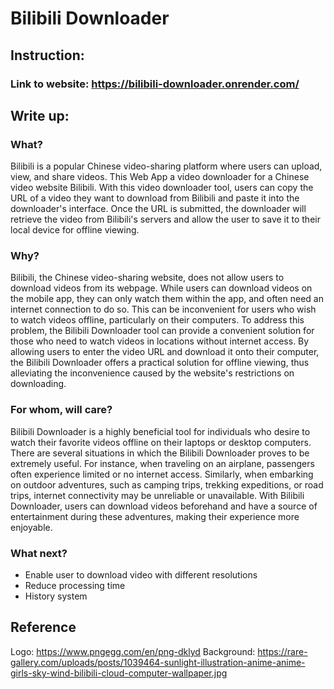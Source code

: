 # Bilibili Downloader
## Instruction:
### Link to website: https://bilibili-downloader.onrender.com/
## Write up:
### What?
Bilibili is a popular Chinese video-sharing platform where users can upload, view, and share videos. This Web App a video downloader for a Chinese video website Bilibili. With this video downloader tool, users can copy the URL of a video they want to download from Bilibili and paste it into the downloader's interface. Once the URL is submitted, the downloader will retrieve the video from Bilibili's servers and allow the user to save it to their local device for offline viewing.
### Why?
Bilibili, the Chinese video-sharing website, does not allow users to download videos from its webpage. While users can download videos on the mobile app, they can only watch them within the app, and often need an internet connection to do so. This can be inconvenient for users who wish to watch videos offline, particularly on their computers. To address this problem, the Bilibili Downloader tool can provide a convenient solution for those who need to watch videos in locations without internet access. By allowing users to enter the video URL and download it onto their computer, the Bilibili Downloader offers a practical solution for offline viewing, thus alleviating the inconvenience caused by the website's restrictions on downloading.
### For whom, will care?
Bilibili Downloader is a highly beneficial tool for individuals who desire to watch their favorite videos offline on their laptops or desktop computers. There are several situations in which the Bilibili Downloader proves to be extremely useful. For instance, when traveling on an airplane, passengers often experience limited or no internet access. Similarly, when embarking on outdoor adventures, such as camping trips, trekking expeditions, or road trips, internet connectivity may be unreliable or unavailable. With Bilibili Downloader, users can download videos beforehand and have a source of entertainment during these adventures, making their experience more enjoyable.
### What next?
- Enable user to download video with different resolutions
- Reduce processing time
- History system

## Reference
Logo: https://www.pngegg.com/en/png-dklyd
Background: https://rare-gallery.com/uploads/posts/1039464-sunlight-illustration-anime-anime-girls-sky-wind-bilibili-cloud-computer-wallpaper.jpg